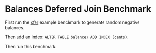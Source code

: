 # Balances Deferred Join Benchmark

First run the [xfer](https://square.github.io/finch/benchmark/examples/#xfer) example benchmark to generate random negative balances.

Then add an index: `ALTER TABLE balances ADD INDEX (cents)`.

Then run this benchmark.
